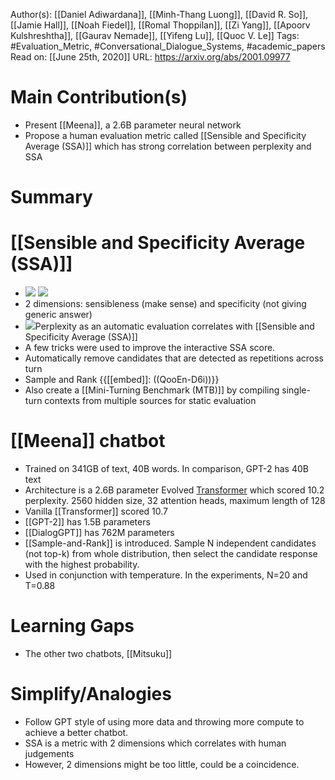 Author(s): [[Daniel Adiwardana]], [[Minh-Thang Luong]], [[David R. So]], [[Jamie Hall]], [[Noah Fiedel]], [[Romal Thoppilan]], [[Zi Yang]], [[Apoorv Kulshreshtha]], [[Gaurav Nemade]], [[Yifeng Lu]], [[Quoc V. Le]]
Tags: #Evaluation_Metric, #Conversational_Dialogue_Systems, #academic_papers
Read on: [[June 25th, 2020]]
URL: https://arxiv.org/abs/2001.09977
# Main Contribution(s)
- Present [[Meena]], a 2.6B parameter neural network
- Propose a human evaluation metric called [[Sensible and Specificity Average (SSA)]] which has strong correlation between perplexity and SSA
# Summary
#  [[Sensible and Specificity Average (SSA)]]
- ![](https://firebasestorage.googleapis.com/v0/b/firescript-577a2.appspot.com/o/imgs%2Fapp%2FPaperReadings%2FjYfwoCWEP8.png?alt=media&token=6126b153-b9e9-40cb-89d1-f213693e9a4d) ![](https://firebasestorage.googleapis.com/v0/b/firescript-577a2.appspot.com/o/imgs%2Fapp%2FPaperReadings%2FZCOjGdFjXq.png?alt=media&token=39eed76f-3def-47a2-a825-b04781123256)
- 2 dimensions: sensibleness (make sense) and specificity (not giving generic answer)
- ![](https://firebasestorage.googleapis.com/v0/b/firescript-577a2.appspot.com/o/imgs%2Fapp%2FPaperReadings%2Fs4aIprq1Ey.png?alt=media&token=8cd5862f-32f8-4822-91ab-b37cd7df023c)Perplexity as an automatic evaluation correlates with [[Sensible and Specificity Average (SSA)]]
- A few tricks were used to improve the interactive SSA score.
- Automatically remove candidates that are detected as repetitions across turn
- Sample and Rank {{[[embed]]: ((QooEn-D6i))}}
- Also create a [[Mini-Turning Benchmark (MTB)]] by compiling single-turn contexts from multiple sources for static evaluation
#  [[Meena]] chatbot
- Trained on 341GB of text, 40B words. In comparison, GPT-2 has 40B text
- Architecture is a 2.6B parameter Evolved [Transformer]([[transformer]]) which scored 10.2 perplexity. 2560 hidden size, 32 attention heads, maximum length of 128
- Vanilla [[Transformer]] scored 10.7
- [[GPT-2]] has 1.5B parameters
- [[DialogGPT]] has 762M parameters
- [[Sample-and-Rank]] is introduced. Sample N independent candidates (not top-k) from whole distribution, then select the candidate response with the highest probability.
- Used in conjunction with temperature. In the experiments, N=20 and T=0.88
# Learning Gaps
- The other two chatbots, [[Mitsuku]]
# Simplify/Analogies
- Follow GPT style of using more data and throwing more compute to achieve a better chatbot.
- SSA is a metric with 2 dimensions which correlates with human judgements
- However, 2 dimensions might be too little, could be a coincidence.  
